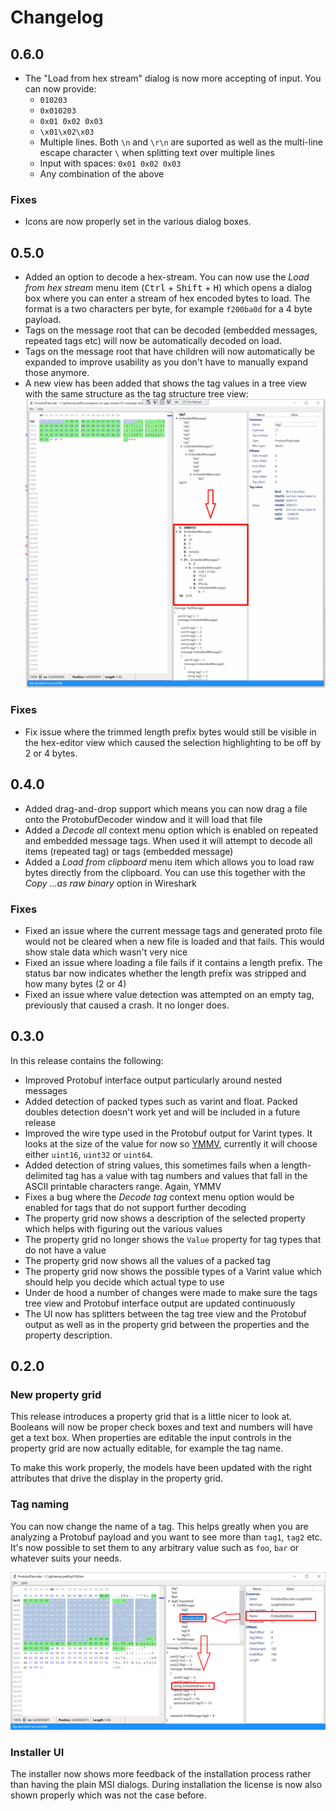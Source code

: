 # Changelog

## 0.6.0

- The "Load from hex stream" dialog is now more accepting of input. You can now provide:
  - `010203`
  - `0x010203`
  - `0x01 0x02 0x03`
  - `\x01\x02\x03`
  - Multiple lines. Both `\n` and `\r\n` are suported as well as the multi-line escape character `\` when splitting text over multiple lines
  - Input with spaces: `0x01 0x02 0x03`
  - Any combination of the above

### Fixes

- Icons are now properly set in the various dialog boxes.

## 0.5.0

- Added an option to decode a hex-stream. You can now use the _Load from hex stream_ menu item (<kbd>Ctrl</kbd> + <kbd>Shift</kbd> + <kbd>H</kbd>) which opens a dialog box where you can enter a stream of hex encoded bytes to load. 
The format is a two characters per byte, for example `f200ba0d` for a 4 byte payload.
- Tags on the message root that can be decoded (embedded messages, repeated tags etc) will now be automatically decoded on load.
- Tags on the message root that have children will now automatically be expanded to improve usability as you don't have to manually expand those anymore.
- A new view has been added that shows the tag values in a tree view with the same structure as the tag structure tree view:
![screenshot showing tag values in tree view](tag-values.png)

### Fixes

-  Fix issue where the trimmed length prefix bytes would still be visible in the hex-editor view which caused the selection highlighting to be off by 2 or 4 bytes.

## 0.4.0

- Added drag-and-drop support which means you can now drag a file onto the ProtobufDecoder window and it will load that file
- Added a _Decode all_ context menu option which is enabled on repeated and embedded message tags. When used it will attempt to decode all items (repeated tag) or tags (embedded message)
- Added a _Load from clipboard_ menu item which allows you to load raw bytes directly from the clipboard. You can use this together with the _Copy ...as raw binary_ option in Wireshark

### Fixes

- Fixed an issue where the current message tags and generated proto file would not be cleared when a new file is loaded and that fails. This would show stale data which wasn't very nice
- Fixed an issue where loading a file fails if it contains a length prefix. The status bar now indicates whether the length prefix was stripped and how many bytes (2 or 4)
- Fixed an issue where value detection was attempted on an empty tag, previously that caused a crash. It no longer does.

## 0.3.0

In this release contains the following:

- Improved Protobuf interface output particularly around nested messages
- Added detection of packed types such as varint and float. Packed doubles detection doesn't work yet and will be included in a future release
- Improved the wire type used in the Protobuf output for Varint types. It looks at the size of the value for now so [YMMV](http://www.catb.org/jargon/html/Y/YMMV.html), currently it will choose either `uint16`, `uint32` or `uint64`.
- Added detection of string values, this sometimes fails when a length-delimited tag has a value with tag numbers and values that fall in the ASCII printable characters range. Again, YMMV
- Fixes a bug where the _Decode tag_ context menu option would be enabled for tags that do not support further decoding
- The property grid now shows a description of the selected property which helps with figuring out the various values
- The property grid no longer shows the `Value` property for tag types that do not have a value
- The property grid now shows all the values of a packed tag
- The property grid now shows the possible types of a Varint value which should help you decide which actual type to use
- Under de hood a number of changes were made to make sure the tags tree view and Protobuf interface output are updated continuously
- The UI now has splitters between the tag tree view and the Protobuf output as well as in the property grid between the properties and the property description.

## 0.2.0

### New property grid

This release introduces a property grid that is a little nicer to look at. Booleans will now be proper check boxes and text and numbers will have get a text box.
When properties are editable the input controls in the property grid are now actually editable, for example the tag name.

To make this work properly, the models have been updated with the right attributes that drive the display in the property grid.

### Tag naming

You can now change the name of a tag. This helps greatly when you are analyzing a Protobuf payload and you want to see more than `tag1`, `tag2` etc. 
It's now possible to set them to any arbitrary value such as `foo`, `bar` or whatever suits your needs.

![screenshot showing tag rename feature](change-tag-name.png)

### Installer UI

The installer now shows more feedback of the installation process rather than having the plain MSI dialogs.
During installation the license is now also shown properly which was not the case before.